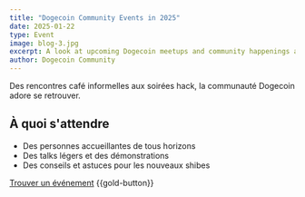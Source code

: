 ```yaml
---
title: "Dogecoin Community Events in 2025"
date: 2025-01-22
type: Event
image: blog-3.jpg
excerpt: A look at upcoming Dogecoin meetups and community happenings around the world.
author: Dogecoin Community
---
```


Des rencontres café informelles aux soirées hack, la communauté Dogecoin adore se retrouver.

## À quoi s'attendre

- Des personnes accueillantes de tous horizons
- Des talks légers et des démonstrations
- Des conseils et astuces pour les nouveaux shibes

[Trouver un événement](https://community.dogecoin.com) {{gold-button}}


